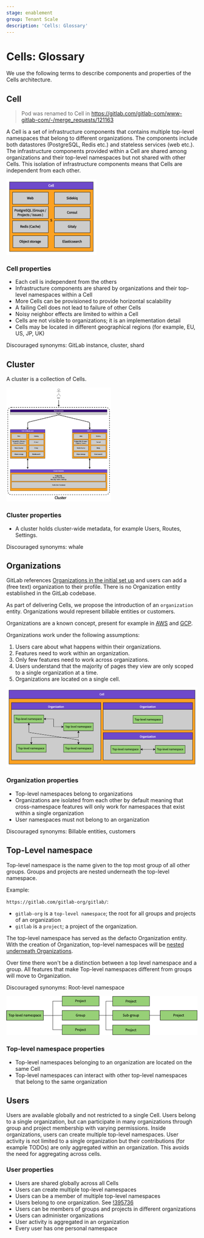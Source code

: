 ```yaml
---
stage: enablement
group: Tenant Scale
description: 'Cells: Glossary'
---
```


# Cells: Glossary

We use the following terms to describe components and properties of the Cells architecture.

## Cell

> Pod was renamed to Cell in <https://gitlab.com/gitlab-com/www-gitlab-com/-/merge_requests/121163>

A Cell is a set of infrastructure components that contains multiple top-level namespaces that belong to different organizations. The components include both datastores (PostgreSQL, Redis etc.) and stateless services (web etc.). The infrastructure components provided within a Cell are shared among organizations and their top-level namespaces but not shared with other Cells. This isolation of infrastructure components means that Cells are independent from each other.

<img src="images/term-cell.png" height="200">

### Cell properties

- Each cell is independent from the others
- Infrastructure components are shared by organizations and their top-level namespaces within a Cell
- More Cells can be provisioned to provide horizontal scalability
- A failing Cell does not lead to failure of other Cells
- Noisy neighbor effects are limited to within a Cell
- Cells are not visible to organizations; it is an implementation detail
- Cells may be located in different geographical regions (for example, EU, US, JP, UK)

Discouraged synonyms: GitLab instance, cluster, shard

## Cluster

A cluster is a collection of Cells.

<img src="images/term-cluster.png" height="300">

### Cluster properties

- A cluster holds cluster-wide metadata, for example Users, Routes, Settings.

Discouraged synonyms: whale

## Organizations

GitLab references [Organizations in the initial set up](../../../topics/set_up_organization.md) and users can add a (free text) organization to their profile. There is no Organization entity established in the GitLab codebase.

As part of delivering Cells, we propose the introduction of an `organization` entity. Organizations would represent billable entities or customers.

Organizations are a known concept, present for example in [AWS](https://docs.aws.amazon.com/whitepapers/latest/organizing-your-aws-environment/core-concepts.html) and [GCP](https://cloud.google.com/resource-manager/docs/cloud-platform-resource-hierarchy#organizations).

Organizations work under the following assumptions:

1. Users care about what happens within their organizations.
1. Features need to work within an organization.
1. Only few features need to work across organizations.
1. Users understand that the majority of pages they view are only scoped to a single organization at a time.
1. Organizations are located on a single cell.

![Term Organization](images/term-organization.png)

### Organization properties

- Top-level namespaces belong to organizations
- Organizations are isolated from each other by default meaning that cross-namespace features will only work for namespaces that exist within a single organization
- User namespaces must not belong to an organization

Discouraged synonyms: Billable entities, customers

## Top-Level namespace

Top-level namespace is the name given to the top most group of all other groups. Groups and projects are nested underneath the top-level namespace.

Example:

`https://gitlab.com/gitlab-org/gitlab/`:

- `gitlab-org` is a `top-level namespace`; the root for all groups and projects of an organization
- `gitlab` is a `project`; a project of the organization.

The top-level namespace has served as the defacto Organization entity. With the creation of Organization, top-level namespaces will be [nested underneath Organizations](https://gitlab.com/gitlab-org/gitlab/-/issues/394796).

Over time there won't be a distinction between a top level namespace and a group. All features that make Top-level namespaces different from groups will move to Organization.

Discouraged synonyms: Root-level namespace

![Term Top-level Namespace](images/term-top-level-namespace.png)

### Top-level namespace properties

- Top-level namespaces belonging to an organization are located on the same Cell
- Top-level namespaces can interact with other top-level namespaces that belong to the same organization

## Users

Users are available globally and not restricted to a single Cell. Users belong to a single organization, but can participate in many organizations through group and project membership with varying permissions. Inside organizations, users can create multiple top-level namespaces. User activity is not limited to a single organization but their contributions (for example TODOs) are only aggregated within an organization. This avoids the need for aggregating across cells.

### User properties

- Users are shared globally across all Cells
- Users can create multiple top-level namespaces
- Users can be a member of multiple top-level namespaces
- Users belong to one organization. See [!395736](https://gitlab.com/gitlab-org/gitlab/-/issues/395736)
- Users can be members of groups and projects in different organizations
- Users can administer organizations
- User activity is aggregated in an organization
- Every user has one personal namespace
